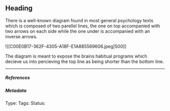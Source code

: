 ## Heading  # 

There is a well-known diagram found in most general psychology texts which is composed of two parellel lines, the one on top accompanied with two arrows on each side while the one under is accompanied with an inverse arrows. 

![[C00E0B17-362F-4305-A18F-E1A885569606.jpeg|500]]

The diagram is meant to expose the brains habitual programs which decieve us into percieving the top line as being shorter than the bottom line. 

___

##### References



##### Metadata

Type: 
Tags:
Status: 